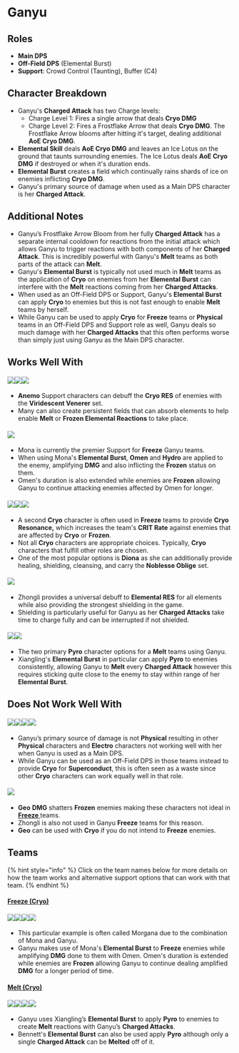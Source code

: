 # Ganyu

## **Roles**

* **Main DPS**
* **Off-Field DPS** (Elemental Burst)
* **Support**: Crowd Control (Taunting), Buffer (C4)

## **Character Breakdown**

* Ganyu's **Charged Attack** has two Charge levels:
  * Charge Level 1: Fires a single arrow that deals **Cryo DMG**
  * Charge Level 2: Fires a Frostflake Arrow that deals **Cryo DMG**. The Frostflake Arrow blooms after hitting it's target, dealing additional **AoE Cryo DMG**.
* **Elemental Skill** deals **AoE Cryo DMG** and leaves an Ice Lotus on the ground that taunts surrounding enemies. The Ice Lotus deals **AoE Cryo DMG** if destroyed or when it's duration ends.
* **Elemental Burst** creates a field which continually rains shards of ice on enemies inflicting **Cryo DMG**.
* Ganyu's primary source of damage when used as a Main DPS character is her **Charged Attack**.

## **Additional Notes**

* Ganyu’s Frostflake Arrow Bloom from her fully **Charged Attack** has a separate internal cooldown for reactions from the initial attack which allows Ganyu to trigger reactions with both components of her **Charged Attack**. This is incredibly powerful with Ganyu's **Melt** teams as both parts of the attack can **Melt**.
* Ganyu's **Elemental Burst** is typically not used much in **Melt** teams as the application of **Cryo** on enemies from her **Elemental Burst** can interfere with the **Melt** reactions coming from her **Charged Attacks**.
* When used as an Off-Field DPS or Support, Ganyu's **Elemental Burst** can apply **Cryo** to enemies but this is not fast enough to enable **Melt** teams by herself.
* While Ganyu can be used to apply **Cryo** for **Freeze** teams or **Physical** teams in an Off-Field DPS and Support role as well, Ganyu deals so much damage with her **Charged Attacks** that this often performs worse than simply just using Ganyu as the Main DPS character.

## Works Well With

#### ![](../../.gitbook/assets/ui\_avataricon\_kazuha.png)![](../../.gitbook/assets/ui\_avataricon\_venti.png)![](../../.gitbook/assets/ui\_avataricon\_sucrose.png)

* **Anemo** Support characters can debuff the **Cryo RES** of enemies with the **Viridescent Venerer** set.
* Many can also create persistent fields that can absorb elements to help enable **Melt** or **Frozen Elemental Reactions** to take place.

#### ![](../../.gitbook/assets/ui\_avataricon\_mona.png)

* Mona is currently the premier Support for **Freeze** Ganyu teams.
* When using Mona's **Elemental Burst**, **Omen** and **Hydro** are applied to the enemy, amplifying **DMG** and also inflicting the **Frozen** status on them.
* Omen's duration is also extended while enemies are **Frozen** allowing Ganyu to continue attacking enemies affected by Omen for longer.

#### ![](../../.gitbook/assets/ui\_avataricon\_diona.png)![](../../.gitbook/assets/ui\_avataricon\_kaeya.png)![](../../.gitbook/assets/ui\_avataricon\_rosaria.png)

* A second **Cryo** character is often used in **Freeze** teams to provide **Cryo Resonance,** which increases the team's **CRIT Rate** against enemies that are affected by **Cryo** or **Frozen**.
* Not all **Cryo** characters are appropriate choices. Typically, **Cryo** characters that fulfill other roles are chosen.
* One of the most popular options is **Diona** as she can additionally provide healing, shielding, cleansing, and carry the **Noblesse Oblige** set.

#### ![](../../.gitbook/assets/ui\_avataricon\_zhongli.png)

* Zhongli provides a universal debuff to **Elemental RES** for all elements while also providing the strongest shielding in the game.
* Shielding is particularly useful for Ganyu as her **Charged Attacks** take time to charge fully and can be interrupted if not shielded.

#### ![](../../.gitbook/assets/ui\_avataricon\_bennett.png)![](../../.gitbook/assets/ui\_avataricon\_xiangling.png)

* The two primary **Pyro** character options for a **Melt** teams using Ganyu.
* Xiangling's **Elemental Burst** in particular can apply **Pyro** to enemies consistently, allowing Ganyu to **Melt** every **Charged Attack** however this requires sticking quite close to the enemy to stay within range of her **Elemental Burst**.

## Does Not Work Well With

#### ![](../../.gitbook/assets/Element\_Electro.webp)![](../../.gitbook/assets/ui\_avataricon\_eula.png)![](../../.gitbook/assets/ui\_avataricon\_razor.png)![](../../.gitbook/assets/ui\_avataricon\_xinyan.png)

* Ganyu’s primary source of damage is not **Physical** resulting in other **Physical** characters and **Electro** characters not working well with her when Ganyu is used as a Main DPS.
* While Ganyu can be used as an Off-Field DPS in those teams instead to provide **Cryo** for **Superconduct**, this is often seen as a waste since other **Cryo** characters can work equally well in that role.

#### ![](../../.gitbook/assets/Element\_Geo.webp)

* **Geo** **DMG** shatters **Frozen** enemies making these characters not ideal in [**Freeze** ](../../teams/freeze.md)teams.
* Zhongli is also not used in Ganyu **Freeze** teams for this reason.
* **Geo** can be used with **Cryo** if you do not intend to **Freeze** enemies.

## Teams

{% hint style="info" %}
Click on the team names below for more details on how the team works and alternative support options that can work with that team.
{% endhint %}

#### [Freeze (Cryo)](../../teams/freeze.md)

#### ![](../../.gitbook/assets/ui\_avataricon\_ganyu.png)![](../../.gitbook/assets/ui\_avataricon\_mona.png)![](../../.gitbook/assets/ui\_avataricon\_venti.png)![](../../.gitbook/assets/ui\_avataricon\_diona.png)

* This particular example is often called Morgana due to the combination of Mona and Ganyu.
* Ganyu makes use of Mona's **Elemental Burst** to **Freeze** enemies while amplifying **DMG** done to them with Omen. Omen's duration is extended while enemies are **Frozen** allowing Ganyu to continue dealing amplified **DMG** for a longer period of time.

#### [Melt (Cryo)](../../teams/reverse-melt.md)

#### ![](../../.gitbook/assets/ui\_avataricon\_ganyu.png)![](../../.gitbook/assets/ui\_avataricon\_xiangling.png)![](../../.gitbook/assets/ui\_avataricon\_zhongli.png)![](../../.gitbook/assets/ui\_avataricon\_bennett.png)

* Ganyu uses Xiangling’s **Elemental Burst** to apply **Pyro** to enemies to create **Melt** reactions with Ganyu’s **Charged Attacks**.
* Bennett's **Elemental Burst** can also be used apply **Pyro** although only a single **Charged Attack** can be **Melted** off of it.
